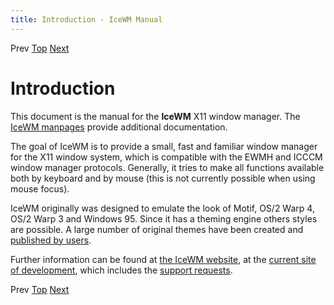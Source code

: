 ```yaml
---
title: Introduction - IceWM Manual
---
```


Prev [Top](icewm-toc.html) [Next](icewm-2.html)

Introduction
============

This document is the manual for the **IceWM** X11 window manager.
The [IceWM manpages](https://ice-wm.org/man) provide additional documentation.

The goal of IceWM is to provide a small, fast and familiar window manager for the X11 window system, which is compatible with the EWMH and ICCCM window manager protocols. Generally, it tries to make all functions available both by keyboard and by mouse (this is not currently possible when using mouse focus).

IceWM originally was designed to emulate the look of Motif, OS/2 Warp 4, OS/2 Warp 3 and Windows 95. Since it has a theming engine others styles are possible. A large number of original themes have been created and [published by users](https://themes.ice-wm.org).

Further information can be found at [the IceWM website](https://ice-wm.org),
at the [current site of development](https://github.com/bbidulock/icewm/),
which includes the [support requests](https://github.com/bbidulock/icewm/issues/).

Prev [Top](icewm-toc.html) [Next](icewm-2.html)
